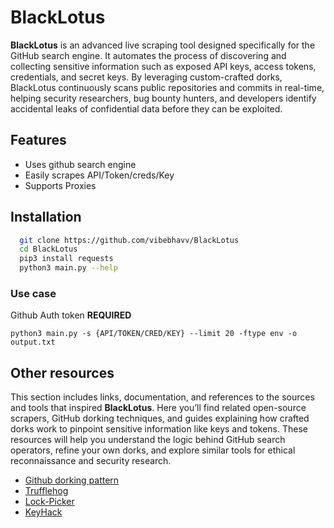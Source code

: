 
# BlackLotus

**BlackLotus** is an advanced live scraping tool designed specifically for the GitHub search engine. It automates the process of discovering and collecting sensitive information such as exposed API keys, access tokens, credentials, and secret keys. By leveraging custom-crafted dorks, BlackLotus continuously scans public repositories and commits in real-time, helping security researchers, bug bounty hunters, and developers identify accidental leaks of confidential data before they can be exploited.

## Features

- Uses github search engine
- Easily scrapes API/Token/creds/Key
- Supports Proxies
## Installation


```bash
  git clone https://github.com/vibebhavv/BlackLotus
  cd BlackLotus
  pip3 install requests
  python3 main.py --help
```
### Use case

Github Auth token **REQUIRED**

```
python3 main.py -s {API/TOKEN/CRED/KEY} --limit 20 -ftype env -o output.txt
```
## Other resources

This section includes links, documentation, and references to the sources and tools that inspired **BlackLotus**. Here you’ll find related open-source scrapers, GitHub dorking techniques, and guides explaining how crafted dorks work to pinpoint sensitive information like keys and tokens. These resources will help you understand the logic behind GitHub search operators, refine your own dorks, and explore similar tools for ethical reconnaissance and security research.

- [Github dorking pattern](https://gist.github.com/win3zz/0a1c70589fcbea64dba4588b93095855)
- [Trufflehog](https://github.com/trufflesecurity/trufflehog)
- [Lock-Picker](https://github.com/42zen/lock-picker)
- [KeyHack](https://github.com/streaak/keyhacks)
